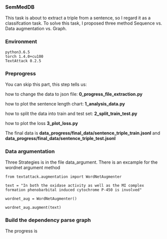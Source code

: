 ### SemMedDB
This task is about to extract a triple from a sentence, so I regard it as a classifcation task. To solve this task, I proposed three method Sequence vs. Data augmentation vs. Graph.

### Environment

```
python3.6.5
torch 1.4.0+cu100
TextAttack 0.2.5
```
### Preprogress
You can skip this part, this step tells us:

how to change the data to json file: **0_progress_file_extraction.py**

how to plot the sentence length chart: **1_analysis_data.py**

how to split the data into train and test set: **2_split_train_test.py** 

how to plot the loss **3_plot_loss.py**

The final data is **data_progress/final_data/sentence_triple_train.jsonl** and **data_progress/final_data/sentence_triple_test.jsonl**

### Data argumentation
Three Strategies is in the file data_argument. There is an excample for the wordnet argument method

```
from textattack.augmentation import WordNetAugmenter

text = "In both the oxidase activity as well as the MI complex formation phenobarbital induced cytochrome P-450 is involved"

wordnet_aug = WordNetAugmenter()

wordnet_aug.augment(text)
```
### Build the dependency parse graph
The progress is 
